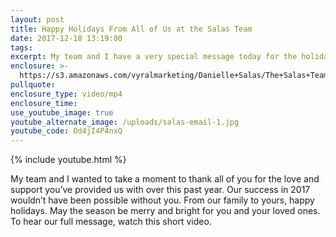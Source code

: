 ```yaml
---
layout: post
title: Happy Holidays From All of Us at the Salas Team
date: 2017-12-18 13:19:00
tags:
excerpt: My team and I have a very special message today for the holiday season.
enclosure: >-
  https://s3.amazonaws.com/vyralmarketing/Danielle+Salas/The+Salas+Team-+Happy+Holidays+From+All+of+Us+at+the+Salas+Team.mp4
pullquote:
enclosure_type: video/mp4
enclosure_time:
use_youtube_image: true
youtube_alternate_image: /uploads/salas-email-1.jpg
youtube_code: Od4jI4P4nxQ
---
```



{% include youtube.html %}

My team and I wanted to take a moment to thank all of you for the love and support you’ve provided us with over this past year. Our success in 2017 wouldn’t have been possible without you. From our family to yours, happy holidays. May the season be merry and bright for you and your loved ones. To hear our full message, watch this short video.